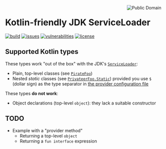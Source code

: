 <a href="LICENSE.md">
<img src="https://unlicense.org/pd-icon.png" alt="Public Domain" align="right"/>
</a>

# Kotlin-friendly JDK ServiceLoader

[![build](https://github.com/binkley/kotlin-serviceloader/workflows/build/badge.svg)](https://github.com/binkley/kotlin-serviceloader/actions)
[![issues](https://img.shields.io/github/issues/binkley/kotlin-serviceloader.svg)](https://github.com/binkley/kotlin-serviceloader/issues/)
[![vulnerabilities](https://snyk.io/test/github/binkley/kotlin-serviceloader/badge.svg)](https://snyk.io/test/github/binkley/kotlin-serviceloader)
[![license](https://img.shields.io/badge/license-Public%20Domain-blue.svg)](http://unlicense.org/)

## Supported Kotlin types

These types work "out of the box" with the JDK's
[`ServiceLoader`](https://docs.oracle.com/en/java/javase/17/docs/api/java.base/java/util/ServiceLoader.html):
- Plain, top-level classes (see [`PirateFoo`](./src/main/kotlin/demo/PirateFoo.kt))
- Nested _static_ classes (see [`PrivateerFoo.Static`](./src/main/kotlin/demo/PrivateerFoo.kt))
  provided you use `$` (dollar sign) as the type separator in [the provider 
  configuration file](./src/main/resources/META-INF/services/demo.Foo)

These types **do not work**:
- Object declarations (top-level `object`): they lack a suitable constructor

## TODO

- Example with a "provider method"
  - Returning a top-level `object`
  - Returning a `fun interface` expression
